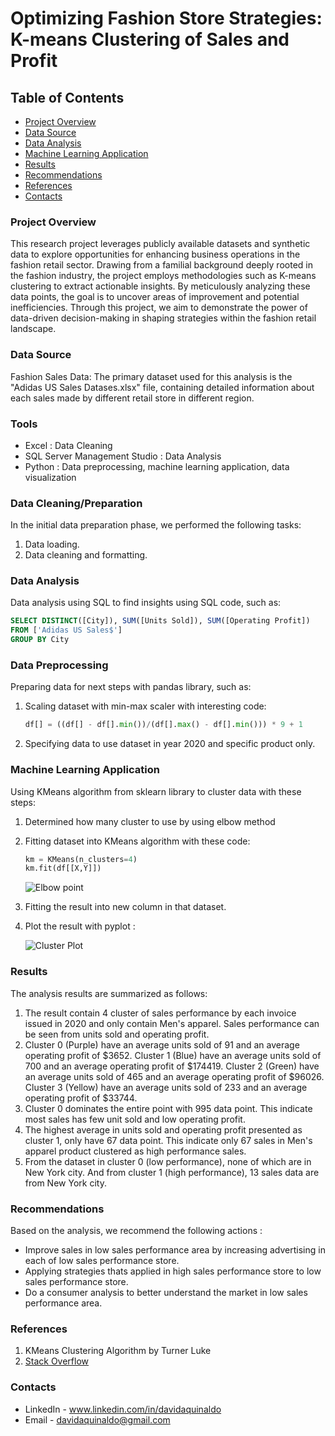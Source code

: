 # Optimizing Fashion Store Strategies: K-means Clustering of Sales and Profit

## Table of Contents

- [Project Overview](#project-overview)
- [Data Source](#data-source)
- [Data Analysis](#data-analysis)
- [Machine Learning Application](#machine-learning-application)
- [Results](#results)
- [Recommendations](#recommendations)
- [References](#references)
- [Contacts](#contacts)

### Project Overview
This research project leverages publicly available datasets and synthetic data to explore opportunities for enhancing business operations in the fashion retail sector. Drawing from a familial background deeply rooted in the fashion industry, the project employs methodologies such as K-means clustering to extract actionable insights. By meticulously analyzing these data points, the goal is to uncover areas of improvement and potential inefficiencies. Through this project, we aim to demonstrate the power of data-driven decision-making in shaping strategies within the fashion retail landscape.

### Data Source

Fashion Sales Data: The primary dataset used for this analysis is the "Adidas US Sales Datases.xlsx" file, containing detailed information about each sales made by different retail store in different region.

### Tools

- Excel                        : Data Cleaning
- SQL Server Management Studio : Data Analysis
- Python                       : Data preprocessing, machine learning application, data visualization


### Data Cleaning/Preparation

In the initial data preparation phase, we performed the following tasks:
1. Data loading.
2. Data cleaning and formatting.

### Data Analysis

Data analysis using SQL to find insights using SQL code, such as:

```sql
SELECT DISTINCT([City]), SUM([Units Sold]), SUM([Operating Profit]) 
FROM ['Adidas US Sales$']
GROUP BY City
```

### Data Preprocessing

Preparing data for next steps with pandas library, such as:
1. Scaling dataset with min-max scaler with interesting code:
   ```python
   df[] = ((df[] - df[].min())/(df[].max() - df[].min())) * 9 + 1
   ```
2. Specifying data to use dataset in year 2020 and specific product only.

### Machine Learning Application

Using KMeans algorithm from sklearn library to cluster data with these steps:
1. Determined how many cluster to use by using elbow method
2. Fitting dataset into KMeans algorithm with these code:
   ```python
   km = KMeans(n_clusters=4)
   km.fit(df[[X,Y]])
   ```
   ![Elbow point](https://github.com/santaa7/David-s_Portofolio/assets/98442051/708ae050-83ae-4eeb-b0f8-54999b7e9edf)

3. Fitting the result into new column in that dataset.
4. Plot the result with pyplot :

   ![Cluster Plot](https://github.com/santaa7/David-s_Portofolio/assets/98442051/eb141565-5905-4752-9f1a-694163c85752)

### Results

The analysis results are summarized as follows:
1. The result contain 4 cluster of sales performance by each invoice issued in 2020 and only contain Men's apparel. Sales performance can be seen from units sold and operating profit.
2. Cluster 0 (Purple) have an average units sold of 91 and an average operating profit of $3652. Cluster 1 (Blue) have an average units sold of 700 and an average operating profit of $174419. Cluster 2 (Green) have an average units sold of 465 and an average operating profit of $96026. Cluster 3 (Yellow) have an average units sold of 233 and an average operating profit of $33744.   
3. Cluster 0 dominates the entire point with 995 data point. This indicate most sales has few unit sold and low operating profit. 
4. The highest average in units sold and operating profit presented as cluster 1, only have 67 data point. This indicate only 67 sales in Men's apparel product clustered as high performance sales.
5. From the dataset in cluster 0 (low performance), none of which are in New York city. And from cluster 1 (high performance), 13 sales data are from New York city.

### Recommendations

Based on the analysis, we recommend the following actions :
- Improve sales in low sales performance area by increasing advertising in each of low sales performance store.
- Applying strategies thats applied in high sales performance store to low sales performance store.
- Do a consumer analysis to better understand the market in low sales performance area.

### References

1. KMeans Clustering Algorithm by Turner Luke
2. [Stack Overflow](https://stackoverflow.com/)

### Contacts

- LinkedIn - www.linkedin.com/in/davidaquinaldo
- Email - davidaquinaldo@gmail.com

